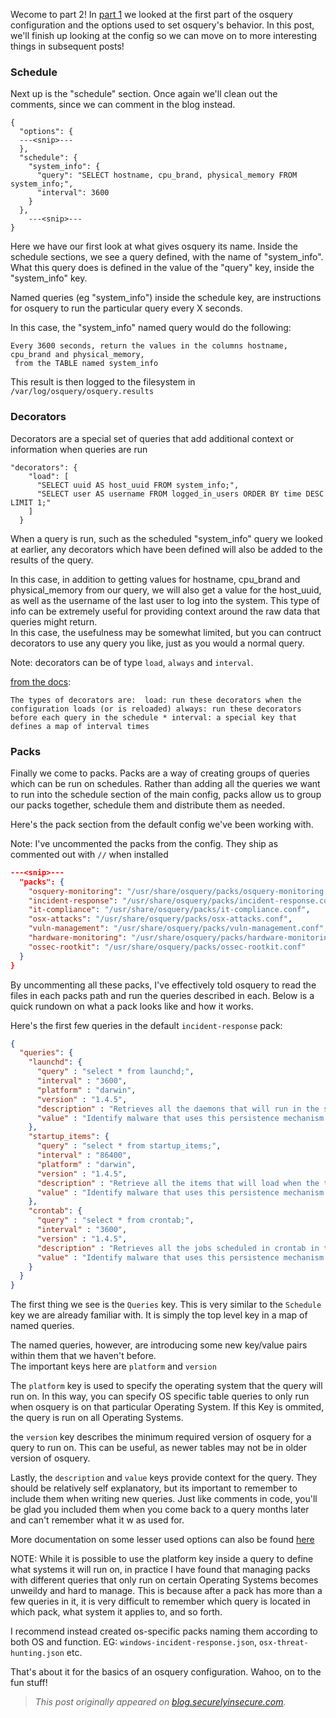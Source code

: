Wecome to part 2!  In [part 1](https://blog.securelyinsecure.com/post/holiday-hack-2015-pt1/) we looked at the first part of the osquery configuration
and the options used to set osquery's behavior.  In this post, we'll finish up looking at the config so we can move
on to more interesting things in subsequent posts!


### Schedule
Next up is the "schedule" section.  Once again we'll clean out the comments, since we can comment in the blog instead.

```commandline
{
  "options": {
  ---<snip>---
  },
  "schedule": {
    "system_info": {
      "query": "SELECT hostname, cpu_brand, physical_memory FROM system_info;",
      "interval": 3600
    }
  },
    ---<snip>---
}
```

Here we have our first look at what gives osquery its name. Inside the schedule sections, we see a query defined, with the name
of "system_info".  What this query does is defined in the value of the "query" key, inside the "system_info" key.

Named queries (eg "system_info") inside the schedule key, are instructions for osquery to run the particular query every
X seconds.

In this case, the "system_info" named query would do the following: 
```commandline
Every 3600 seconds, return the values in the columns hostname, cpu_brand and physical_memory,
 from the TABLE named system_info
```

This result is then logged to the filesystem in `/var/log/osquery/osquery.results`

### Decorators

Decorators are a special set of queries that add additional context or information when queries are run

```commandline
"decorators": {
    "load": [
      "SELECT uuid AS host_uuid FROM system_info;",
      "SELECT user AS username FROM logged_in_users ORDER BY time DESC LIMIT 1;"
    ]
  }
```

When a query is run, such as the scheduled "system_info" query we looked at earlier, 
any decorators which have been defined will also be added to the results of the query.


In this case, in addition to getting values for hostname, cpu_brand and physical_memory 
from our query, we will also get a value for the host_uuid, as well as the username of 
the last user to log into the system.  This type of info
can be extremely useful for providing context around the raw data that queries might return.  
In this case, the usefulness may be somewhat limited, but you can contruct 
decorators to use any query you like, just as you would a normal query.

Note: decorators can be of type `load`, `always` and `interval`.

[from the docs](https://osquery.readthedocs.io/en/stable/deployment/configuration/):

`
The types of decorators are:  load: run these decorators when the configuration loads (or is reloaded) always: run these decorators before each query in the schedule * interval: a special key that defines a map of interval times
`

### Packs
Finally we come to packs.
Packs are a way of creating groups of queries which can be run on schedules.  Rather 
than adding all the queries we want to run into the schedule section of the main config, packs allow us to group
our packs together, schedule them and distribute them as needed.

Here's the pack section from the default config we've been working with. 

Note:  I've uncommented the packs from the config. They ship as commented out with `//` when installed
```json
---<snip>---
  "packs": {
    "osquery-monitoring": "/usr/share/osquery/packs/osquery-monitoring.conf",
    "incident-response": "/usr/share/osquery/packs/incident-response.conf",
    "it-compliance": "/usr/share/osquery/packs/it-compliance.conf",
    "osx-attacks": "/usr/share/osquery/packs/osx-attacks.conf",
    "vuln-management": "/usr/share/osquery/packs/vuln-management.conf",
    "hardware-monitoring": "/usr/share/osquery/packs/hardware-monitoring.conf",
    "ossec-rootkit": "/usr/share/osquery/packs/ossec-rootkit.conf"
  }
}
```

By uncommenting all these packs, I've effectively told osquery to read the files in each packs path and run
the queries described in each.   Below is a quick rundown on what a pack looks like and how it works.


Here's the first few queries in the default `incident-response` pack:
```json
{
  "queries": {
    "launchd": {
      "query" : "select * from launchd;",
      "interval" : "3600",
      "platform" : "darwin",
      "version" : "1.4.5",
      "description" : "Retrieves all the daemons that will run in the start of the target OSX system.",
      "value" : "Identify malware that uses this persistence mechanism to launch at system boot"
    },
    "startup_items": {
      "query" : "select * from startup_items;",
      "interval" : "86400",
      "platform" : "darwin",
      "version" : "1.4.5",
      "description" : "Retrieve all the items that will load when the target OSX system starts.",
      "value" : "Identify malware that uses this persistence mechanism to launch at a given interval"
    },
    "crontab": {
      "query" : "select * from crontab;",
      "interval" : "3600",
      "version" : "1.4.5",
      "description" : "Retrieves all the jobs scheduled in crontab in the target system.",
      "value" : "Identify malware that uses this persistence mechanism to launch at a given interval"
    }
  }
}
```
The first thing we see is the `Queries` key.  This is very similar to the `Schedule` key we are already familiar with.
It is simply the top level key in a map of named queries.

The named queries, however, are introducing some new key/value pairs within them that we haven't before.  
The important keys here are `platform` and `version`

The `platform` key is used to specify the operating system that the query will run on.  In this way, you can 
specify OS specific table queries to only run when osquery is on that particular Operating System.  If this Key is ommited,
the query is run on all Operating Systems.

the `version` key describes the minimum required version of osquery for a query to run on.  This can be useful,
as newer tables may not be  in older version of osquery.  

Lastly, the `description` and `value` keys provide context for the query. They should be relatively self explanatory,
but its important to remember to include them when writing new queries.  Just like comments in code, you'll be glad you
included them when you come back to a query months later and can't remember what it w as used for.

More documentation on some lesser used options can also be found [here](https://github.com/facebook/osquery/blob/master/docs/wiki/deployment/configuration.md#schedule)

NOTE:  While it is possible to use the platform key inside a query to define what systems it will run on,
in practice I have found that managing packs with different queries that only run on certain Operating Systems
becomes unweildy and hard to manage.  This is because after a pack has more than a few  queries in it, it is 
very difficult to remember which query is located in which pack, what system it applies to, and  so forth.

I recommend instead created os-specific packs naming them according to both OS and function.  EG:
`windows-incident-response.json`, `osx-threat-hunting.json` etc.

That's about it for the basics of an osquery configuration.  Wahoo, on to the fun stuff!

> *This post originally appeared on [blog.securelyinsecure.com](https://blog.securelyinsecure.com/post/deploying-osquery-pt2/).*